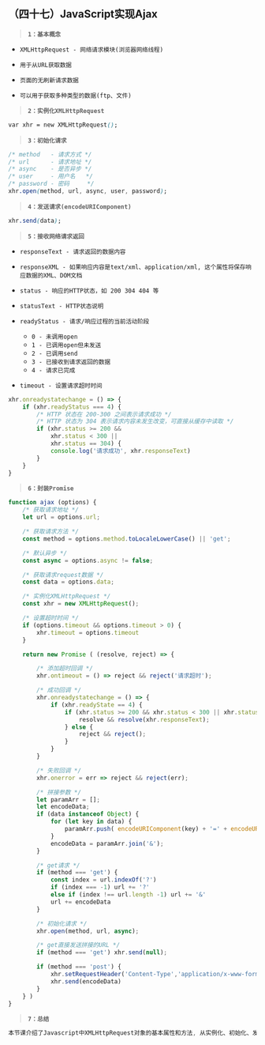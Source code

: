 ##  （四十七）JavaScript实现Ajax
> **`1：基本概念`**
- `XMLHttpRequest - 网络请求模块(浏览器网络线程)`

- `用于从URL获取数据`

- `页面的无刷新请求数据`

- `可以用于获取多种类型的数据(ftp、文件)`

> **`2：实例化XMLHttpRequest`**
```css
var xhr = new XMLHttpRequest();
```

> **`3：初始化请求`**
```css
/* method   - 请求方式 */
/* url      - 请求地址 */
/* async    - 是否异步 */
/* user     - 用户名   */
/* password - 密码     */
xhr.open(method, url, async, user, password);
```

> **`4：发送请求(encodeURIComponent)`**
```css
xhr.send(data);
```

> **`5：接收网络请求返回`**
- `responseText - 请求返回的数据内容`

- `responseXML - 如果响应内容是text/xml、application/xml, 这个属性将保存响应数据的XML、DOM文档`

- `status - 响应的HTTP状态，如 200 304 404 等`

- `statusText - HTTP状态说明`

- `readyStatus - 请求/响应过程的当前活动阶段`

    - `0 - 未调用open`
    - `1 - 已调用open但未发送`
    - `2 - 已调用send`
    - `3 - 已接收到请求返回的数据`
    - `4 - 请求已完成`

- `timeout - 设置请求超时时间`
```javascript
xhr.onreadystatechange = () => {
    if (xhr.readyStatus === 4) {
        /* HTTP 状态在 200-300 之间表示请求成功 */
        /* HTTP 状态为 304 表示请求内容未发生改变，可直接从缓存中读取 */
        if (xhr.status >= 200 && 
            xhr.status < 300 || 
            xhr.status == 304) {
            console.log('请求成功', xhr.responseText)
        }
    }
}
```

> **`6：封装Promise`**
```javascript
function ajax (options) {
    /* 获取请求地址 */
    let url = options.url;

    /* 获取请求方法 */
    const method = options.method.toLocaleLowerCase() || 'get';

    /* 默认异步 */
    const async = options.async != false;

    /* 获取请求request数据 */
    const data = options.data;

    /* 实例化XMLHttpRequest */
    const xhr = new XMLHttpRequest();

    /* 设置超时时间 */
    if (options.timeout && options.timeout > 0) {
        xhr.timeout = options.timeout
    }

    return new Promise ( (resolve, reject) => {

        /* 添加超时回调 */
        xhr.ontimeout = () => reject && reject('请求超时');

        /* 成功回调 */
        xhr.onreadystatechange = () => {
            if (xhr.readyState == 4) {
                if (xhr.status >= 200 && xhr.status < 300 || xhr.status == 304) {
                    resolve && resolve(xhr.responseText);
                } else {
                    reject && reject();
                }
            }
        }

        /* 失败回调 */
        xhr.onerror = err => reject && reject(err);

        /* 拼接参数 */
        let paramArr = [];
        let encodeData;
        if (data instanceof Object) {
            for (let key in data) {
                paramArr.push( encodeURIComponent(key) + '=' + encodeURIComponent(data[key]) );
            }
            encodeData = paramArr.join('&');
        }

        /* get请求 */
        if (method === 'get') {
            const index = url.indexOf('?')
            if (index === -1) url += '?'
            else if (index !== url.length -1) url += '&'
            url += encodeData
        }

        /* 初始化请求 */
        xhr.open(method, url, async);

        /* get直接发送拼接的URL */
        if (method === 'get') xhr.send(null);

        if (method === 'post') {
            xhr.setRequestHeader('Content-Type','application/x-www-form-urlencoded;charset=UTF-8')
            xhr.send(encodeData)
        }
    } )
}
```

> **`7：总结`**
```css
本节课介绍了Javascript中XMLHttpRequest对象的基本属性和方法, 从实例化、初始化、发送和接受四个阶段完成了Ajax网络请求核心内容封装
```